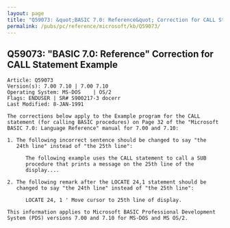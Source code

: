 ```yaml
---
layout: page
title: "Q59073: &quot;BASIC 7.0: Reference&quot; Correction for CALL Statement Example"
permalink: /pubs/pc/reference/microsoft/kb/Q59073/
---
```


## Q59073: &quot;BASIC 7.0: Reference&quot; Correction for CALL Statement Example

	Article: Q59073
	Version(s): 7.00 7.10 | 7.00 7.10
	Operating System: MS-DOS    | OS/2
	Flags: ENDUSER | SR# S900217-3 docerr
	Last Modified: 8-JAN-1991
	
	The corrections below apply to the Example program for the CALL
	statement (for calling BASIC procedures) on Page 32 of the "Microsoft
	BASIC 7.0: Language Reference" manual for 7.00 and 7.10:
	
	1. The following incorrect sentence should be changed to say "the
	   24th line" instead of "the 25th line":
	
	      The following example uses the CALL statement to call a SUB
	      procedure that prints a message on the 25th line of the
	      display....
	
	2. The following remark after the LOCATE 24,1 statement should be
	   changed to say "the 24th line" instead of "the 25th line":
	
	      LOCATE 24, 1 ' Move cursor to 25th line of display.
	
	This information applies to Microsoft BASIC Professional Development
	System (PDS) versions 7.00 and 7.10 for MS-DOS and MS OS/2.
